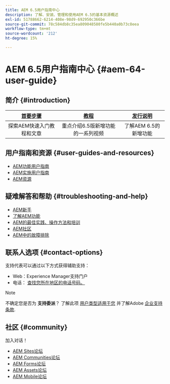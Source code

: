 ```yaml
---
title: AEM 6.5用户指南中心
description: 了解、安装、管理和使用AEM 6.5的基本资源概述
exl-id: 51788662-6214-408e-98d9-692950c366be
source-git-commit: 78c584db8c35ea809048580fe5b440a0b73c8eea
workflow-type: tm+mt
source-wordcount: '212'
ht-degree: 15%

---
```


# AEM 6.5用户指南中心 {#aem-64-user-guide}

## 简介 {#introduction}

| [首要步骤](https://experienceleague.adobe.com/docs/experience-manager-cloud-service/content/home.html) | [教程](https://experienceleague.adobe.com/docs/experience-manager-tutorials.html) | [发行说明](https://experienceleague.adobe.com/docs/experience-manager-65/release-notes/release-notes.html?lang=zh-Hans) |
|:-:|:-:|:-:|
| 探索AEM快速入门教程和文章 | 重点介绍6.5版新增功能的一系列视频 | 了解AEM 6.5的新增功能 |

## 用户指南和资源 {#user-guides-and-resources}

* [AEM功能用户指南](capabilities.md)
* [AEM实施用户指南](implementation.md)
* [AEM资源](resources.md)

## 疑难解答和帮助 {#troubleshooting-and-help}

* [AEM新手](new.md)
* [了解AEM功能](learn.md)
* [AEM的最佳实践、操作方法和培训](best-practice.md)
* [AEM社区](community.md)
* [AEM中的故障排除](troubleshooting.md)

## 联系人选项 {#contact-options}

支持代表可以通过以下方式获得辅助支持：

* Web：Experience Manager支持门户
* 电话： [查找您所在地区的电话号码。](https://experienceleague.adobe.com/?support-tab=home#support)

>[!NOTE]
>
>不确定您是否为 **支持委派**？ 了解此项 [用户类型适用于您](https://helpx.adobe.com/experience-cloud/supported-users.html) 并了解Adobe [企业支持条款](https://helpx.adobe.com/support/programs/enterprise-support-terms.html).

## 社区 {#community}

加入对话！

* [AEM Sites论坛](https://help-forums.adobe.com/content/adobeforums/en/experience-manager-forum/adobe-experience-manager.html)
* [AEM Communities论坛](https://help-forums.adobe.com/content/adobeforums/en/experience-manager-forum/aem-communities.html)
* [AEM Forms论坛](https://help-forums.adobe.com/content/adobeforums/en/experience-manager-forum/aem-forms.html)
* [AEM Assets论坛](https://help-forums.adobe.com/content/adobeforums/en/experience-manager-forum/aem-assets.html)
* [AEM Mobile论坛](https://experienceleaguecommunities.adobe.com/)
